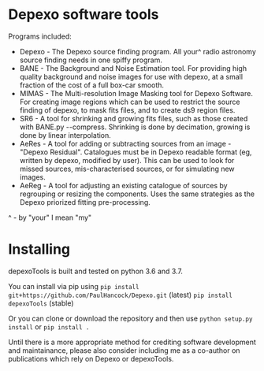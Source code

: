 Depexo software tools
======

Programs included:
* Depexo - The Depexo source finding program. All your^ radio astronomy source finding needs in one spiffy program.
* BANE - The Background and Noise Estimation tool. For providing high quality background and noise images for use with depexo, at a small fraction of the cost of a full box-car smooth.
* MIMAS - The Multi-resolution Image Masking tool for Depexo Software. For creating image regions which can be used to restrict the source finding of depexo, to mask fits files, and to create ds9 region files.
* SR6 - A tool for shrinking and growing fits files, such as those created with BANE.py --compress. Shrinking is done by decimation, growing is done by linear interpolation.
* AeRes - A tool for adding or subtracting sources from an image - "Depexo Residual". Catalogues must be in Depexo readable format (eg, written by depexo, modified by user). This can be used to look for missed sources, mis-characterised sources, or for simulating new images.
* AeReg - A tool for adjusting an existing catalogue of sources by regrouping or resizing the components. Uses the same strategies as the Depexo priorized fitting pre-processing.

^ - by "your" I mean "my"

Installing
=====
depexoTools is built and tested on python 3.6 and 3.7.

You can install via pip using 
`pip install git+https://github.com/PaulHancock/Depexo.git` (latest)
`pip install depexoTools` (stable)

Or you can clone or download the repository and then use `python setup.py install` or `pip install .`




Until there is a more appropriate method for crediting software development and maintainance, please also consider including me as a co-author on publications which rely on Depexo or depexoTools.




